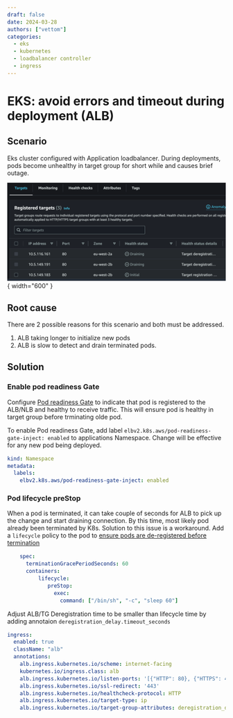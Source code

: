 ```yaml
---
draft: false 
date: 2024-03-28
authors: ["vettom"]
categories:
  - eks
  - kubernetes
  - loadbalancer controller
  - ingress
---
```


# EKS: avoid errors and timeout during deployment (ALB)

## Scenario
Eks cluster configured with Application loadbalancer. During deployments, pods become unhealthy in target group for short while and causes brief outage.

![alt text](img/tg-reg.png "target group status"){ width="600" }

## Root cause
There are 2 possible reasons for this scenario and both must be addressed.
1. ALB taking longer to initialize new pods
2. ALB is slow to detect and drain terminated pods.

## Solution

### Enable pod readiness Gate
Configure [Pod readiness Gate](https://kubernetes-sigs.github.io/aws-load-balancer-controller/v2.7/deploy/pod_readiness_gate/) to indicate that pod is registered to the ALB/NLB and healthy to receive traffic. This will ensure pod is healthy in target group before trminating olde pod.

To enable Pod readiness Gate, add label `elbv2.k8s.aws/pod-readiness-gate-inject: enabled` to applications Namespace. Change will be effective for any new pod being deployed.

```yaml
kind: Namespace
metadata:
  labels:
    elbv2.k8s.aws/pod-readiness-gate-inject: enabled
```

### Pod lifecycle preStop
 When a pod is terminated, it can take couple of seconds for ALB to pick up the change and start draining connection. By this time, most likely pod already been terminated by K8s.
Solution to this issue is a workaround. Add a `lifecycle` policy to the pod to [ensure pods are de-registered before termination](https://aws.github.io/aws-eks-best-practices/networking/loadbalancing/loadbalancing/#ensure-pods-are-deregistered-from-load-balancers-before-termination)

```yaml
    spec:
      terminationGracePeriodSeconds: 60
      containers:          
          lifecycle:
             preStop:
               exec:
                 command: ["/bin/sh", "-c", "sleep 60"]

```

Adjust ALB/TG Deregistration time to be smaller than lifecycle time by adding annotaion `deregistration_delay.timeout_seconds`
```yaml
ingress:
  enabled: true
  className: "alb"
  annotations: 
    alb.ingress.kubernetes.io/scheme: internet-facing
    kubernetes.io/ingress.class: alb
    alb.ingress.kubernetes.io/listen-ports: '[{"HTTP": 80}, {"HTTPS": 443}]'
    alb.ingress.kubernetes.io/ssl-redirect: '443'
    alb.ingress.kubernetes.io/healthcheck-protocol: HTTP
    alb.ingress.kubernetes.io/target-type: ip
    alb.ingress.kubernetes.io/target-group-attributes: deregistration_delay.timeout_seconds=30
```
